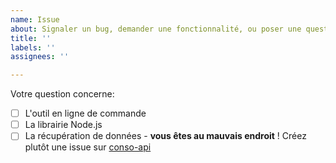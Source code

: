 ```yaml
---
name: Issue
about: Signaler un bug, demander une fonctionnalité, ou poser une question
title: ''
labels: ''
assignees: ''

---
```


Votre question concerne:

- [ ] L'outil en ligne de commande
- [ ] La librairie Node.js
- [ ] La récupération de données - **vous êtes au mauvais endroit** !
      Créez plutôt une issue sur [conso-api](https://github.com/bokub/conso-api/issues)
